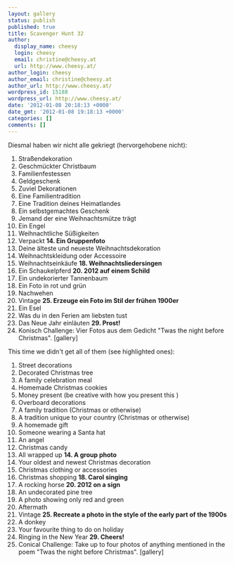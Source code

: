```yaml
---
layout: gallery
status: publish
published: true
title: Scavenger Hunt 32
author:
  display_name: cheesy
  login: cheesy
  email: christine@cheesy.at
  url: http://www.cheesy.at/
author_login: cheesy
author_email: christine@cheesy.at
author_url: http://www.cheesy.at/
wordpress_id: 15188
wordpress_url: http://www.cheesy.at/
date: '2012-01-08 20:18:13 +0000'
date_gmt: '2012-01-08 19:18:13 +0000'
categories: []
comments: []
---
```

<!--:de-->Diesmal haben wir nicht alle gekriegt (hervorgehobene nicht):
1. Straßendekoration
2. Geschmückter Christbaum
3. Familienfestessen
4. Geldgeschenk
6. Zuviel Dekorationen
7. Eine Familientradition
8. Eine Tradition deines Heimatlandes
9. Ein selbstgemachtes Geschenk
10. Jemand der eine Weihnachtsmütze trägt
11. Ein Engel
12. Weihnachtliche Süßigkeiten
13. Verpackt
**14. Ein Gruppenfoto**
15. Deine älteste und neueste Weihnachtsdekoration
16. Weihnachtskleidung oder Accessoire
17. Weihnachtseinkäufe
**18. Weihnachtsliedersingen**
19. Ein Schaukelpferd
**20. 2012 auf einem Schild**
21. Ein undekorierter Tannenbaum
22. Ein Foto in rot und grün
23. Nachwehen
24. Vintage
**25. Erzeuge ein Foto im Stil der frühen 1900er**
26. Ein Esel
27. Was du in den Ferien am liebsten tust
28. Das Neue Jahr einläuten
**29. Prost!**
30. Konisch
Challenge: Vier Fotos aus dem Gedicht "Twas the night before Christmas".
[gallery]
<!--:--><!--:en-->This time we didn't get all of them (see highlighted ones):
1. Street decorations
2. Decorated Christmas tree
3. A family celebration meal
4. Homemade Christmas cookies
5. Money present (be creative with how you present this )
6. Overboard decorations
7. A family tradition (Christmas or otherwise)
8. A tradition unique to your country (Christmas or otherwise)
9. A homemade gift
10. Someone wearing a Santa hat
11. An angel
12. Christmas candy
13. All wrapped up
**14. A group photo**
15. Your oldest and newest Christmas decoration
16. Christmas clothing or accessories
17. Christmas shopping
**18. Carol singing**
19. A rocking horse
**20. 2012 on a sign**
21. An undecorated pine tree
22. A photo showing only red and green
23. Aftermath
24. Vintage
**25. Recreate a photo in the style of the early part of the 1900s**
26. A donkey
27. Your favourite thing to do on holiday
28. Ringing in the New Year
**29. Cheers!**
30. Conical
Challenge: Take up to four photos of anything mentioned in the poem "Twas the night before Christmas".
[gallery]
<!--:-->
